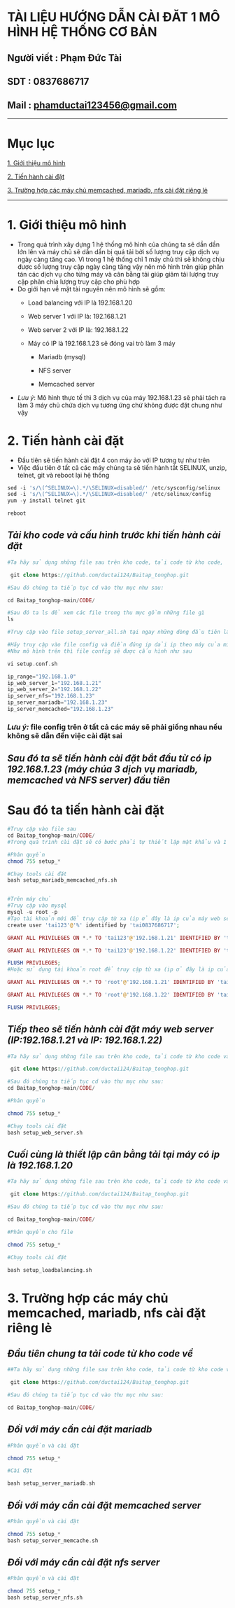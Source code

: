 <!--
# h1
## h2
### h3
#### h4
##### h5
###### h6

*in nghiêng*

**bôi đậm**

***vừa in nghiêng vừa bôi đậm***

`inlide code`

```php

echo ("highlight code");

```

[Link test](https://viblo.asia/helps/cach-su-dung-markdown-bxjvZYnwkJZ)

![markdown](https://images.viblo.asia/518eea86-f0bd-45c9-bf38-d5cb119e947d.png)

* mục 3
* mục 2
* mục 1

1. item 1
2. item 2
3. item 3

***
horizonal rules

> text

{@youtube: https://www.youtube.com/watch?v=HndN6P9ke6U}
* Cài đặt nginx bằng câu lệnh sau
```php
dnf -y install nginx
```
*	Cấu hình nginx như sau
```php
vi /etc/nginx/nginx.conf

 Server{
     ...
     server_name www.srv.world;
     ...
 }
 
-->

# TÀI LIỆU HƯỚNG DẪN CÀI ĐĂT 1 MÔ HÌNH HỆ THỐNG CƠ BẢN 
## Người viết : Phạm Đức Tài
## SDT : 0837686717
## Mail : phamductai123456@gmail.com

***
# Mục lục
[1. Giới thiệu mô hình](https://github.com/ductai124/Baitap_tonghop#1gi%E1%BB%9Bi-thi%E1%BB%87u-m%C3%B4-h%C3%ACnh)

[2. Tiến hành cài đặt](https://github.com/ductai124/Baitap_tonghop#2-ti%E1%BA%BFn-h%C3%A0nh-c%C3%A0i-%C4%91%E1%BA%B7t)

[3. Trường hợp các máy chủ memcached, mariadb, nfs cài đặt riêng lẻ](https://github.com/ductai124/Baitap_tonghop#3tr%C6%B0%E1%BB%9Dng-h%E1%BB%A3p-c%C3%A1c-m%C3%A1y-ch%E1%BB%A7-memcached-mariadb-nfs-c%C3%A0i-%C4%91%E1%BA%B7t-ri%C3%AAng-l%E1%BA%BB)

***
# 1.	Giới thiệu mô hình
* Trong quá trình xây dựng 1 hệ thống mô hình của chúng ta sẽ dần dần lớn lên và máy chủ sẽ dần dần bị quá tải bởi số lượng truy cập dịch vụ ngày càng tăng cao. Vì trong 1 hệ thống chỉ 1 máy chủ thì sẽ không chịu được số lượng truy cập ngày càng tăng vậy nên mô hình trên giúp phân tán các dịch vụ cho từng máy và cân bằng tải giúp giảm tải lượng truy cập phân chia lượng truy cập cho phù hợp
* Do giới hạn về mặt tài nguyên nên mô hình sẽ gồm:
    * Load balancing với IP là 192.168.1.20

    * Web server 1 với IP là: 192.168.1.21

    * Web server 2 với IP là: 192.168.1.22

    * Máy có IP là 192.168.1.23 sẽ đóng vai trò làm 3 máy
        * Mariadb (mysql)

        * NFS server

        * Memcached server
* *Lưu ý*: Mô hình thực tế thì 3 dịch vụ của máy 192.168.1.23 sẽ phải tách ra làm 3 máy chủ chứa dịch vụ tương ứng chứ không được đặt chung như vậy

# 2. Tiến hành cài đặt
* Đầu tiên sẽ tiến hành cài đặt 4 con máy ảo với IP tương tự như trên
* Việc đầu tiên ở tất cả các máy chúng ta sẽ tiến hành tắt SELINUX, unzip, telnet, git và reboot lại hệ thống
```php
sed -i 's/\(^SELINUX=\).*/\SELINUX=disabled/' /etc/sysconfig/selinux
sed -i 's/\(^SELINUX=\).*/\SELINUX=disabled/' /etc/selinux/config
yum -y install telnet git

reboot
```
## ***Tải kho code và cấu hình trước khi tiến hành cài đặt***
```php
#Ta hãy sử dụng những file sau trên kho code, tải code từ kho code,  chúng ta dùng git để sử dụng và tiến hành cài đặt như sau 

 git clone https://github.com/ductai124/Baitap_tonghop.git

#Sau đó chúng ta tiếp tục cd vào thư mục như sau:

cd Baitap_tonghop-main/CODE/

#Sau đó ta ls để xem các file trong thu mực gồm những file gì
ls

#Truy cập vào file setup_server_all.sh tại ngay những dòng đầu tiên lần lượt nhập dải ip, ip web server 1 và ip web server 2 tương ứng ở trên

#Hãy truy cập vào file config và điền đúng ip dải ip theo máy của mình
#Như mô hình trên thì file config sẽ được cấu hình như sau

vi setup.conf.sh

ip_range="192.168.1.0"
ip_web_server_1="192.168.1.21"
ip_web_server_2="192.168.1.22"
ip_server_nfs="192.168.1.23"
ip_server_mariadb="192.168.1.23"
ip_server_memcached="192.168.1.23"


```
### ***Lưu ý:*** file config trên ở tất cả các máy sẽ phải giống nhau nếu không sẽ dẫn đến việc cài đặt sai

## ***Sau đó ta sẽ tiến hành cài đặt bắt đầu từ  có ip 192.168.1.23 (máy chúa 3 dịch vụ mariadb, memcached và NFS server) đầu tiên***
# Sau đó ta tiến hành cài đặt
```php
#Truy cập vào file sau
cd Baitap_tonghop-main/CODE/
#Trong quá trình cài đặt sẽ có bước phải tự thiết lập mật khẩu và 1 số mục trong mariadb hãy để ý

#Phân quyền
chmod 755 setup_*

#Chạy tools cài đặt
bash setup_mariadb_memcached_nfs.sh


#Trên máy chủ
#Truy cập vào mysql
mysql -u root -p
#Tạo tài khoản mới để truy cập từ xa (ip ở đây là ip của máy web server)
create user 'tai123'@'%' identified by 'tai0837686717';

GRANT ALL PRIVILEGES ON *.* TO 'tai123'@'192.168.1.21' IDENTIFIED BY 'tai0837686717';

GRANT ALL PRIVILEGES ON *.* TO 'tai123'@'192.168.1.22' IDENTIFIED BY 'tai0837686717';

FLUSH PRIVILEGES;
#Hoặc sử dụng tài khoản root để truy cập từ xa (ip ở đây là ip của máy web server)

GRANT ALL PRIVILEGES ON *.* TO 'root'@'192.168.1.21' IDENTIFIED BY 'tai0837686717' WITH GRANT OPTION;

GRANT ALL PRIVILEGES ON *.* TO 'root'@'192.168.1.22' IDENTIFIED BY 'tai0837686717' WITH GRANT OPTION;

FLUSH PRIVILEGES;

```
## ***Tiếp theo sẽ tiến hành cài đặt máy web server (IP:192.168.1.21 và IP: 192.168.1.22)***
```php
#Ta hãy sử dụng những file sau trên kho code, tải code từ kho code và chúng ta dùng git để sử dụng và tiến hành cài đặt như sau 

 git clone https://github.com/ductai124/Baitap_tonghop.git

#Sau đó chúng ta tiếp tục cd vào thư mục như sau:
cd Baitap_tonghop-main/CODE/

#Phân quyền 

chmod 755 setup_*

#Chạy tools cài đặt
bash setup_web_server.sh

```
## ***Cuối cùng là thiết lập cân bằng tải tại máy có ip là 192.168.1.20***
```php
#Ta hãy sử dụng những file sau trên kho code, tải code từ kho code và chúng ta dùng git để sử dụng và tiến hành cài đặt như sau 

 git clone https://github.com/ductai124/Baitap_tonghop.git

#Sau đó chúng ta tiếp tục cd vào thư mục như sau:

cd Baitap_tonghop-main/CODE/

#Phân quyền cho file

chmod 755 setup_*

#Chạy tools cài đặt

bash setup_loadbalancing.sh

```

# 3.	Trường hợp các máy chủ memcached, mariadb, nfs cài đặt riêng lẻ
## ***Đầu tiên chung ta tải code từ kho code về***
```php
##Ta hãy sử dụng những file sau trên kho code, tải code từ kho code và chúng ta dùng git để sử dụng và tiến hành cài đặt như sau 

 git clone https://github.com/ductai124/Baitap_tonghop.git

#Sau đó chúng ta tiếp tục cd vào thư mục như sau:

cd Baitap_tonghop-main/CODE/
```
## ***Đối với máy cần cài đặt mariadb***
```php
#Phân quyền và cài đặt

chmod 755 setup_*

#Cài đặt

bash setup_server_mariadb.sh
```
## ***Đối với máy cần cài đặt memcached server***
```php
#Phân quyền và cài đặt

chmod 755 setup_*
bash setup_server_memcache.sh

```
## ***Đối với máy cần cài đặt nfs server***
```php
#Phân quyền và cài đặt

chmod 755 setup_*
bash setup_server_nfs.sh

```